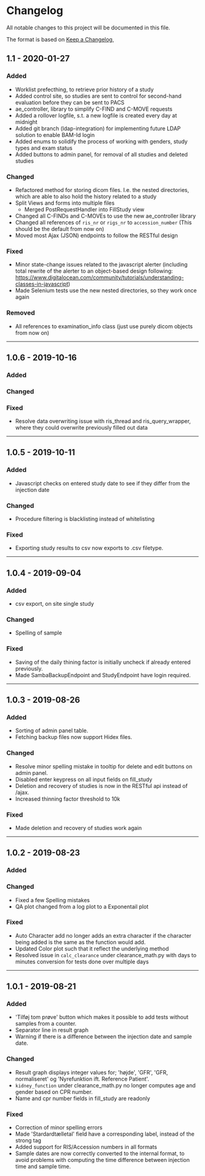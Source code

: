 # Changelog
All notable changes to this project will be documented in this file.

The format is based on [Keep a Changelog](https://keepachangelog.com/en/1.0.0/),
<!-- and this project adheres to [Semantic Versioning](https://semver.org/spec/v2.0.0.html). -->

## 1.1 - 2020-01-27
### Added
  - Worklist prefecthing, to retrieve prior history of a study
  - Added control site, so studies are sent to control for second-hand evaluation before they can be sent to PACS
  - ae_controller, library to simplify C-FIND and C-MOVE requests
  - Added a rollover logfile, s.t. a new logfile is created every day at midnight
  - Added git branch (ldap-integration) for implementing future LDAP solution to enable BAM-Id login
  - Added enums to solidify the process of working with genders, study types and exam status
  - Added buttons to admin panel, for removal of all studies and deleted studies

### Changed
  - Refactored method for storing dicom files. I.e. the nested directories, which are able to also hold the history related to a study
  - Split Views and forms into multiple files
    - Merged PostRequestHandler into FillStudy view
  - Changed all C-FINDs and C-MOVEs to use the new ae_controller library
  - Changed all references of ```ris_nr``` or ```rigs_nr``` to ```accession_number``` (This should be the default from now on)
  - Moved most Ajax (JSON) endpoints to follow the RESTful design

### Fixed
  - Minor state-change issues related to the javascript alerter (including total rewrite of the alerter to an object-based design following: https://www.digitalocean.com/community/tutorials/understanding-classes-in-javascript)
  - Made Selenium tests use the new nested directories, so they work once again

### Removed
  - All references to examination_info class (just use purely dicom objects from now on)

---

## 1.0.6 - 2019-10-16
### Added
  

### Changed
  

### Fixed
  - Resolve data overwriting issue with ris_thread and ris_query_wrapper, where they could overwrite previously filled out data

---

## 1.0.5 - 2019-10-11
### Added
  - Javascript checks on entered study date to see if they differ from the injection date

### Changed
  - Procedure filtering is blacklisting instead of whitelisting

### Fixed
  - Exporting study results to csv now exports to .csv filetype.

---

## 1.0.4 - 2019-09-04
### Added
  -  csv export, on site single study

### Changed
  - Spelling of sample

### Fixed
  - Saving of the daily thining factor is initially uncheck if already entered previously.
  - Made SambaBackupEndpoint and StudyEndpoint have login required.

---

## 1.0.3 - 2019-08-26
### Added
  - Sorting of admin panel table.
  - Fetching backup files now support Hidex files.

### Changed
  - Resolve minor spelling mistake in tooltip for delete and edit buttons on admin panel.
  - Disabled enter keypress on all input fields on fill_study
  - Deletion and recovery of studies is now in the RESTful api instead of /ajax.
  - Increased thinning factor threshold to 10k

### Fixed
  - Made deletion and recovery of studies work again

---

## 1.0.2 - 2019-08-23
### Added

### Changed
  - Fixed a few Spelling mistakes
  - QA plot changed from a log plot to a Exponentail plot

### Fixed
  - Auto Character add no longer adds an extra character if the character being added is the same as the function would add.
  - Updated Color plot such that it reflect the underlying method
  - Resolved issue in ```calc_clearance``` under clearance_math.py with days to minutes conversion for tests done over multiple days

---

## 1.0.1 - 2019-08-21
### Added
- 'Tilføj tom prøve' button which makes it possible to add tests without samples from a counter.
- Separator line in result graph
- Warning if there is a difference between the injection date and sample date.

### Changed
- Result graph displays integer values for; 'højde', 'GFR', 'GFR, normaliseret' og 'Nyrefunktion ift. Reference Patient'. 
- ```kidney_function``` under clearance_math.py no longer computes age and gender based on CPR number.
- Name and cpr number fields in fill_study are readonly

### Fixed
- Correction of minor spelling errors
- Made 'Stardardtælletal' field have a corresponding label, instead of the strong tag
- Added support for RIS/Accession numbers in all formats
- Sample dates are now correctly converted to the internal format, to avoid problems with computing the time difference between injection time and sample time.
